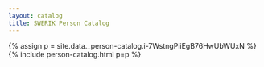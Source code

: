 ```yaml
---
layout: catalog
title: SWERIK Person Catalog
---
```

{% assign p = site.data._person-catalog.i-7WstngPiiEgB76HwUbWUxN %}
{% include person-catalog.html p=p %}

